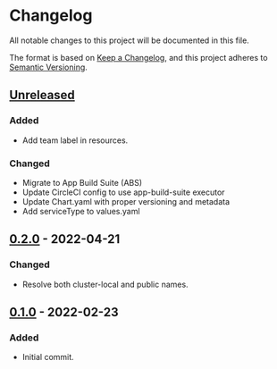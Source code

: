 # Changelog

All notable changes to this project will be documented in this file.

The format is based on [Keep a Changelog](https://keepachangelog.com/en/1.0.0/),
and this project adheres to [Semantic Versioning](https://semver.org/spec/v2.0.0.html).

## [Unreleased]

### Added

- Add team label in resources.

### Changed

- Migrate to App Build Suite (ABS)
- Update CircleCI config to use app-build-suite executor
- Update Chart.yaml with proper versioning and metadata
- Add serviceType to values.yaml

## [0.2.0] - 2022-04-21

### Changed

- Resolve both cluster-local and public names.

## [0.1.0] - 2022-02-23

### Added

- Initial commit.

[Unreleased]: https://github.com/giantswarm/dns-tester/compare/v0.2.0...HEAD
[0.2.0]: https://github.com/giantswarm/dns-tester/compare/v0.1.0...v0.2.0
[0.1.0]: https://github.com/giantswarm/dns-tester/compare/v0.0.0...v0.1.0
